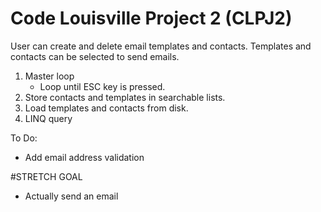 # Code Louisville Project 2 (CLPJ2)


User can create and delete email templates and contacts. Templates and contacts can be selected to send emails. 

1. Master loop
    - Loop until ESC key is pressed.
2. Store contacts and templates in searchable lists.
3. Load templates and contacts from disk.
4. LINQ query

To Do:
- Add email address validation

#STRETCH GOAL
- Actually send an email
